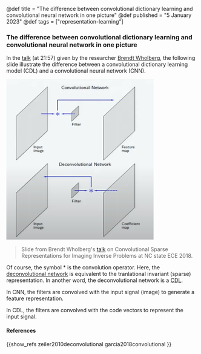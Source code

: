 @def title = "The difference between convolutional dictionary learning and convolutional neural network in one picture"
@def published = "5 January 2023"
@def tags = ["representation-learning"]

### The difference between convolutional dictionary learning and convolutional neural network in one picture

In the [talk](https://www.youtube.com/watch?v=lQzzhePX7X0) (at 21:57) given by the researcher [Brendt Wholberg](https://brendt.wohlberg.net/), the following slide illustrate the difference between a convolutional dictionary learning model (CDL) and a convolutional neural network (CNN).

![](/blog/pics/wholberg_talk_cnn_vs_cdl2.png)
> Slide from Brendt Wholberg's [talk](https://www.youtube.com/watch?v=lQzzhePX7X0) on Convolutional Sparse Representations for Imaging Inverse Problems at NC state ECE 2018.

Of course, the symbol $*$ is the convolution operator. Here, the [deconvolutional network](https://ieeexplore.ieee.org/abstract/document/5539957) is equivalent to the tranlational invariant (sparse) representation. In another word, the deconvolutional network is a [CDL](../cdl).

In CNN, the filters are convolved with the input signal (image) to generate a feature representation.

In CDL, the filters are convolved with the code vectors to represent the input signal.

#### References

{{show_refs zeiler2010deconvolutional garcia2018convolutional }}